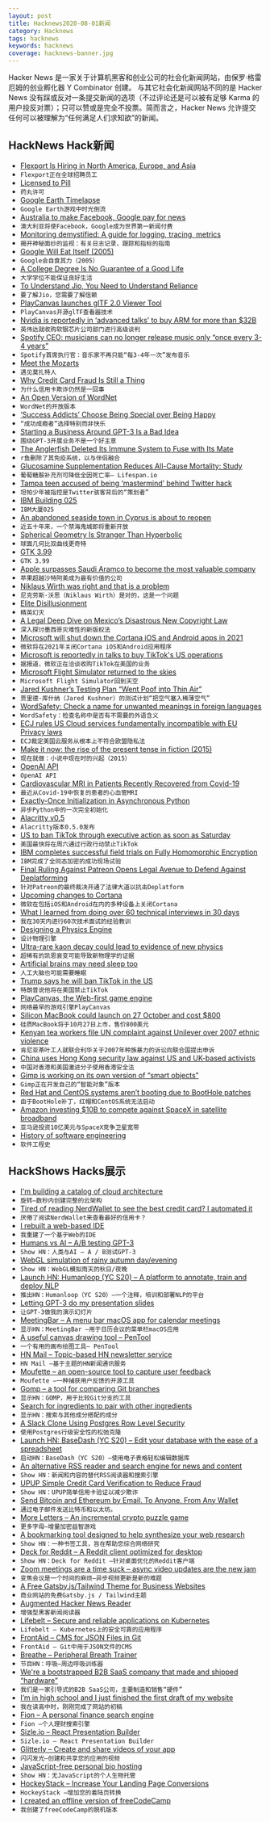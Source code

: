 ```yaml
---
layout: post
title: Hacknews2020-08-01新闻
category: Hacknews
tags: hacknews
keywords: hacknews
coverage: hacknews-banner.jpg
---
```


Hacker News 是一家关于计算机黑客和创业公司的社会化新闻网站，由保罗·格雷厄姆的创业孵化器 Y Combinator 创建。
与其它社会化新闻网站不同的是 Hacker News 没有踩或反对一条提交新闻的选项（不过评论还是可以被有足够 Karma 的用户投反对票）；只可以赞或是完全不投票。简而言之，Hacker News 允许提交任何可以被理解为“任何满足人们求知欲”的新闻。

## HackNews Hack新闻


- [Flexport Is Hiring in North America, Europe, and Asia](https://www.flexport.com/careers)
- `Flexport正在全球招聘员工`
- [Licensed to Pill](https://www.nybooks.com/daily/2020/07/21/licensed-to-pill/)
- `药丸许可`
- [Google Earth Timelapse](https://earthengine.google.com/timelapse/)
- `Google Earth游戏中时光倒流`
- [Australia to make Facebook, Google pay for news](https://www.reuters.com/article/us-australia-media-regulator/australia-to-make-facebook-google-pay-for-news-in-world-first-idUSKCN24V3UP)
- `澳大利亚将使Facebook，Google成为世界第一新闻付费`
- [Monitoring demystified: A guide for logging, tracing, metrics](https://techbeacon.com/enterprise-it/monitoring-demystified-guide-logging-tracing-metrics)
- `揭开神秘面纱的监视：有关日志记录，跟踪和指标的指南`
- [Google Will Eat Itself (2005)](https://www.gwei.org/index.php)
- `Google会自食其力（2005）`
- [A College Degree Is No Guarantee of a Good Life](https://www.theatlantic.com/family/archive/2020/07/will-going-college-make-you-happier/613729/)
- `大学学位不能保证良好生活`
- [To Understand Jio, You Need to Understand Reliance](https://diff.substack.com/p/to-understand-jio-you-need-to-understand)
- `要了解Jio，您需要了解信赖`
- [PlayCanvas launches glTF 2.0 Viewer Tool](https://blog.playcanvas.com/playcanvas-launches-gltf-2-0-viewer-tool/)
- `PlayCanvas开源glTF查看器技术`
- [Nvidia is reportedly in ‘advanced talks’ to buy ARM for more than $32B](https://www.bloomberg.com/news/articles/2020-07-31/nvidia-said-in-advanced-talks-to-buy-softbank-s-chip-company-arm)
- `英伟达就收购软银芯片公司部门进行高级谈判`
- [Spotify CEO: musicians can no longer release music only “once every 3-4 years”](https://www.thefader.com/2020/07/30/spotify-ceo-daniel-ek-says-working-musicians-can-no-longer-release-music-only-once-every-three-to-four-years)
- `Spotify首席执行官：音乐家不再只能“每3-4年一次”发布音乐`
- [Meet the Mozarts](https://spectator.us/meet-mozart-letters/)
- `遇见莫扎特人`
- [Why Credit Card Fraud Is Still a Thing](https://krebsonsecurity.com/2020/07/heres-why-credit-card-fraud-is-still-a-thing/)
- `为什么信用卡欺诈仍然是一回事`
- [An Open Version of WordNet](https://en-word.net/)
- `WordNet的开放版本`
- [‘Success Addicts’ Choose Being Special over Being Happy](https://www.theatlantic.com/family/archive/2020/07/why-success-wont-make-you-happy/614731/)
- `“成功成瘾者”选择特别而非快乐`
- [Starting a Business Around GPT-3 Is a Bad Idea](https://www.allencheng.com/starting-a-business-around-gpt-3-is-a-bad-idea/)
- `围绕GPT-3开展业务不是一个好主意`
- [The Anglerfish Deleted Its Immune System to Fuse with Its Mate](https://www.wired.com/story/the-anglerfish-deleted-its-immune-system-to-fuse-with-its-mate/)
- `r鱼删除了其免疫系统，以与伴侣融合`
- [Glucosamine Supplementation Reduces All-Cause Mortality: Study](https://www.lifespan.io/news/glucosamine-supplementation-reduces-all-cause-mortality/)
- `葡萄糖胺补充剂可降低全因死亡率– Lifespan.io`
- [Tampa teen accused of being ‘mastermind’ behind Twitter hack](https://www.wfla.com/news/hillsborough-county/tampa-teen-accused-of-being-mastermind-behind-twitter-hack-that-targeted-high-profile-accounts/)
- `坦帕少年被指控是Twitter骇客背后的“策划者”`
- [IBM Building 025](https://www.atlasobscura.com/places/ibm-building-025)
- `IBM大厦025`
- [An abandoned seaside town in Cyprus is about to reopen](https://www.messynessychic.com/2020/07/29/seaside-ghost-town-the-abandoned-millionaires-resort/)
- `近五十年来，一个禁海鬼城即将重新开放`
- [Spherical Geometry Is Stranger Than Hyperbolic](https://www.youtube.com/watch?v=yY9GAyJtuJ0)
- `球面几何比双曲线更奇特`
- [GTK 3.99](https://blog.gtk.org/2020/07/31/gtk-3-99/)
- `GTK 3.99`
- [Apple surpasses Saudi Aramco to become the most valuable company](https://www.cnbc.com/2020/07/31/apple-surpasses-saudi-aramco-to-become-worlds-most-valuable-company.html)
- `苹果超越沙特阿美成为最有价值的公司`
- [Niklaus Wirth was right and that is a problem](https://bowero.nl/blog/2020/07/31/niklaus-wirth-was-right-and-that-is-a-problem/)
- `尼克劳斯·沃思（Niklaus Wirth）是对的，这是一个问题`
- [Elite Disillusionment](https://saffronhuang.com/post/elite-disillusionment/)
- `精英幻灭`
- [A Legal Deep Dive on Mexico’s Disastrous New Copyright Law](https://www.eff.org/deeplinks/2020/07/legal-deep-dive-mexicos-disastrous-new-copyright-law)
- `深入探讨墨西哥灾难性的新版权法`
- [Microsoft will shut down the Cortana iOS and Android apps in 2021](https://www.engadget.com/cortana-shutdown-harman-kardon-invoke-ios-android-191700426.html)
- `微软将在2021年关闭Cortana iOS和Android应用程序`
- [Microsoft is reportedly in talks to buy TikTok's US operations](https://www.businessinsider.com/microsoft-tiktok-donald-trump-bytedance-2020-7)
- `据报道，微软正在洽谈收购TikTok在美国的业务`
- [Microsoft Flight Simulator returned to the skies](https://www.theverge.com/21347809/microsoft-flight-simulator-2020-preview-interview-hands-on)
- `Microsoft Flight Simulator回到天空`
- [Jared Kushner’s Testing Plan “Went Poof into Thin Air”](https://www.vanityfair.com/news/2020/07/how-jared-kushners-secret-testing-plan-went-poof-into-thin-air)
- `贾里德·库什纳（Jared Kushner）的测试计划“把空气塞入稀薄空气”`
- [WordSafety: Check a name for unwanted meanings in foreign languages](http://wordsafety.com/)
- `WordSafety：检查名称中是否有不需要的外语含义`
- [ECJ rules US Cloud services fundamentally incompatible with EU Privacy laws](https://nextcloud.com/blog/breaking-news-ecj-rules-us-cloud-services-fundamentally-incompatible-with-eu-privacy-laws/)
- `ECJ裁定美国云服务从根本上不符合欧盟隐私法`
- [Make it now: the rise of the present tense in fiction (2015)](https://www.theguardian.com/books/2015/nov/21/rise-of-the-present-tense-in-fiction-hilary-mantel)
- `现在就做：小说中现在时的兴起（2015）`
- [OpenAI API](https://openai.com/blog/openai-api/)
- `OpenAI API`
- [Cardiovascular MRI in Patients Recently Recovered from Covid-19](https://jamanetwork.com/journals/jamacardiology/fullarticle/2768916)
- `最近从Covid-19中恢复的患者的心血管MRI`
- [Exactly-Once Initialization in Asynchronous Python](https://nullprogram.com/blog/2020/07/30/)
- `异步Python中的一次完全初始化`
- [Alacritty v0.5](https://blog.christianduerr.com/alacritty_0_5_0_announcement.html)
- `Alacritty版本0.5.0发布`
- [US to ban TikTok through executive action as soon as Saturday](https://www.cnbc.com/2020/07/31/trump-says-he-will-ban-tiktok-through-executive-action-as-soon-as-saturday.html)
- `美国最快将在周六通过行政行动禁止TikTok`
- [IBM completes successful field trials on Fully Homomorphic Encryption](https://arstechnica.com/gadgets/2020/07/ibm-completes-successful-field-trials-on-fully-homomorphic-encryption/)
- `IBM完成了全同态加密的成功现场试验`
- [Final Ruling Against Patreon Opens Legal Avenue to Defend Against Deplatforming](https://reclaimthenet.org/final-ruling-patreon-owen-benjamin-injunction-denied/)
- `针对Patreon的最终裁决开通了法律大道以抗击Deplatform`
- [Upcoming changes to Cortana](https://support.microsoft.com/en-us/help/4575625/upcoming-changes-to-cortana)
- `微软在包括iOS和Android在内的多种设备上关闭Cortana`
- [What I learned from doing over 60 technical interviews in 30 days](https://meekg33k.dev/what-i-learned-from-doing-60-technical-interviews-in-30-days-ckda9sn7s00iftss13b0wd0ky)
- `我在30天内进行60次技术面试的经验教训`
- [Designing a Physics Engine](https://blog.winter.dev/2020/designing-a-physics-engine/)
- `设计物理引擎`
- [Ultra-rare kaon decay could lead to evidence of new physics](https://phys.org/news/2019-09-ultra-rare-kaon-evidence-physics.html)
- `超稀有的凯恩衰变可能导致新物理学的证据`
- [Artificial brains may need sleep too](https://www.lanl.gov/discover/news-release-archive/2020/June/0608-artificial-brains.php)
- `人工大脑也可能需要睡眠`
- [Trump says he will ban TikTok in the US](https://www.bbc.co.uk/news/world-us-canada-53619287)
- `特朗普说他将在美国禁止TikTok`
- [PlayCanvas, the Web-first game engine](https://playcanvas.com/)
- `网络最早的游戏引擎PlayCanvas`
- [Silicon MacBook could launch on 27 October and cost $800](https://www.macworld.co.uk/news/mac/silicon-macbook-could-launch-on-27-october-cost-800-3793534/)
- `硅质MacBook将于10月27日上市，售价800美元`
- [Kenyan tea workers file UN complaint against Unilever over 2007 ethnic violence](https://www.theguardian.com/global-development/2020/aug/01/kenyan-tea-workers-file-un-complaint-against-unilever-over-2007-ethnic-violence)
- `肯尼亚茶叶工人就联合利华关于2007年种族暴力的诉讼向联合国提出申诉`
- [China uses Hong Kong security law against US and UK-based activists](https://www.theguardian.com/world/2020/jul/31/china-hong-kong-security-law-american-citizen-exiles)
- `中国对香港和美国激进分子使用香港安全法`
- [Gimp is working on its own version of “smart objects”](https://daviesmediadesign.com/gimp-is-quietly-working-on-its-own-version-of-smart-objects-and-its-just-as-good-as-photoshops/)
- `Gimp正在开发自己的“智能对象”版本`
- [Red Hat and CentOS systems aren’t booting due to BootHole patches](https://arstechnica.com/gadgets/2020/07/red-hat-and-centos-systems-arent-booting-due-to-boothole-patches/)
- `由于BootHole补丁，红帽和CentOS系统无法启动`
- [Amazon investing $10B to compete against SpaceX in satellite broadband](https://arstechnica.com/information-technology/2020/07/amazon-gets-fcc-approval-to-launch-3236-low-earth-broadband-satellites/)
- `亚马逊投资10亿美元与SpaceX竞争卫星宽带`
- [History of software engineering](https://en.wikipedia.org/wiki/History_of_software_engineering)
- `软件工程史`


## HackShows Hacks展示

- [ I'm building a catalog of cloud architecture](https://getrevolv.com)
- `旋转–数秒内创建完整的云架构`
- [ Tired of reading NerdWallet to see the best credit card? I automated it](https://savewithtrove.com/)
- `厌倦了阅读NerdWallet来查看最好的信用卡？`
- [ I rebuilt a web-based IDE](https://www.atheos.io/)
- `我重建了一个基于Web的IDE`
- [ Humans vs AI – A/B testing GPT-3](https://vwo.com/ab-testing-openai-gpt-3/)
- `Show HN：人类与AI – A / B测试GPT-3`
- [ WebGL simulation of rainy autumn day/evening](https://pluvoir.netlify.app/index.html)
- `Show HN：WebGL模拟雨天的秋日/夜晚`
- [Launch HN: Humanloop (YC S20) – A platform to annotate, train and deploy NLP](item?id=23987353)
- `推出HN：Humanloop（YC S20）–一个注释，培训和部署NLP的平台`
- [ Letting GPT-3 do my presentation slides](https://twitter.com/nutanc/status/1288517555754110977)
- `让GPT-3做我的演示幻灯片`
- [ MeetingBar – A menu bar macOS app for calendar meetings](https://github.com/leits/MeetingBar)
- `显示HN：MeetingBar –用于日历会议的菜单栏macOS应用`
- [ A useful canvas drawing tool – PenTool](https://github.com/mengshukeji/PenTool)
- `一个有用的画布绘图工具– PenTool`
- [ HN Mail – Topic-based HN newsletter service](https://hnmail.io/)
- `HN Mail –基于主题的HN新闻通讯服务`
- [ Moufette – an open-source tool to capture user feedback](https://github.com/moufette-tools/moufette)
- `Moufette –一种捕获用户反馈的开源工具`
- [ Gomp – a tool for comparing Git branches](https://github.com/MarkForged/GOMP)
- `显示HN：GOMP，用于比较Git分支的工具`
- [ Search for ingredients to pair with other ingredients](https://www.kulinarian.com/flavor-pairings/)
- `显示HN：搜索与其他成分搭配的成分`
- [ A Slack Clone Using Postgres Row Level Security](https://github.com/supabase/supabase/blob/master/examples/slack-clone/README.md)
- `使用Postgres行级安全性的松弛克隆`
- [Launch HN: BaseDash (YC S20) – Edit your database with the ease of a spreadsheet](item?id=23999124)
- `启动HN：BaseDash（YC S20）–使用电子表格轻松编辑数据库`
- [ An alternative RSS reader and search engine for news and content](https://newsandrumors.com/)
- `Show HN：新闻和内容的替代RSS阅读器和搜索引擎`
- [ UPUP Simple Credit Card Verification to Reduce Fraud](https://www.upupapp.io)
- `Show HN：UPUP简单信用卡验证以减少欺诈`
- [ Send Bitcoin and Ethereum by Email. To Anyone. From Any Wallet](https://chainsfr.com)
- `通过电子邮件发送比特币和以太坊。`
- [ More Letters – An incremental crypto puzzle game](https://github.com/f-prime/MoreLetters)
- `更多字母–增量加密益智游戏`
- [ A bookmarking tool designed to help synthesize your web research](https://klobie.com)
- `Show HN：一种书签工具，旨在帮助您综合网络研究`
- [ Deck for Reddit – A Reddit client optimized for desktop](https://rdddeck.com)
- `Show HN：Deck for Reddit –针对桌面优化的Reddit客户端`
- [ Zoom meetings are a time suck – async video updates are the new jam](https://grapevine.team/launch)
- `变焦会议是一个时间的麻烦–异步视频更新是新的难题`
- [ A Free Gatsby.js/Tailwind Theme for Business Websites](https://planflow.dev/free-themes)
- `商业网站的免费Gatsby.js / Tailwind主题`
- [ Augmented Hacker News Reader](https://hacker-news.news/)
- `增强型黑客新闻阅读器`
- [ Lifebelt – Secure and reliable applications on Kubernetes](https://lifebelt.dev/#/changelog)
- `Lifebelt – Kubernetes上的安全可靠的应用程序`
- [ FrontAid – CMS for JSON Files in Git](https://frontaid.io/)
- `FrontAid – Git中用于JSON文件的CMS`
- [ Breathe – Peripheral Breath Trainer](https://github.com/filipeisho/breathe/)
- `节目HN：呼吸–周边呼吸训练器`
- [ We're a bootstrapped B2B SaaS company that made and shipped “hardware”](https://www.watercoolertrivia.com/blog/trophies)
- `我们是一家引导式的B2B SaaS公司，主要制造和销售“硬件”`
- [ I’m in high school and I just finished the first draft of my website](https://imladenov.org)
- `我在读高中时，刚刚完成了网站的初稿`
- [ Fion – A personal finance search engine](https://www.fion.co/)
- `Fion –个人理财搜索引擎`
- [ Sizle.io – React Presentation Builder](https://sizle.io/presentations/)
- `Sizle.io – React Presentation Builder`
- [ Glitterly – Create and share videos of your app](https://glitterly.app)
- `闪闪发光–创建和共享您的应用的视频`
- [ JavaScript-free personal bio hosting](https://plumebio.com)
- `Show HN：无JavaScript的个人生物托管`
- [ HockeyStack – Increase Your Landing Page Conversions](https://www.hockeystack.com)
- `HockeyStack –增加您的着陆页转换`
- [ I created an offline version of freeCodeCamp](https://www.indiehackers.com/post/i-created-an-offline-version-of-freecodecamp-740d9cd295)
- `我创建了freeCodeCamp的脱机版本`

